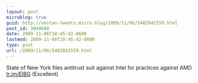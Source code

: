 ```yaml
---
layout: post
microblog: true
guid: http://vmstan-tweets.micro.blog/2009/11/06/5482842559.html
post_id: 3049688
date: 2009-11-06T10:45:42-0600
lastmod: 2009-11-06T10:45:42-0600
type: post
url: /2009/11/06/5482842559.html
---
```

State of New York files antitrust suit against Intel for practices against AMD [tr.im/ElBG](http://tr.im/ElBG) (Excellent)
